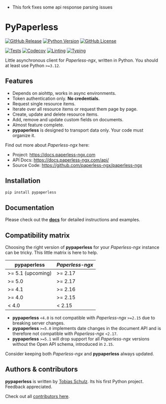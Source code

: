 * This fork fixes some api response parsing issues

# PyPaperless

[![GitHub Release][release-badge]][release-url]
[![Python Version][python-badge]][python-url]
[![GitHub License][license-badge]][license-url]

[![Tests][tests-badge]][tests-url]
[![Codecov][codecov-badge]][codecov-url]
[![Linting][linting-badge]][linting-url]
[![Typing][typing-badge]][typing-url]

Little asynchronous client for *Paperless-ngx*, written in Python. You should at least use Python `>=3.12`.

## Features

- Depends on aiohttp, works in async environments.
- Token authentication only. **No credentials.**
- Request single resource items.
- Iterate over all resource items or request them page by page.
- Create, update and delete resource items.
- Add, remove and update custom fields on documents.
- Almost feature complete.
- **pypaperless** is designed to transport data only. Your code must organize it.

Find out more about *Paperless-ngx* here:

- Project: https://docs.paperless-ngx.com
- API Docs: https://docs.paperless-ngx.com/api/
- Source Code: https://github.com/paperless-ngx/paperless-ngx

## Installation

```bash
pip install pypaperless
```

## Documentation

Please check out the **[docs][docs-url]** for detailed instructions and examples.

## Compatibility matrix

Choosing the right version of **pypaperless** for your *Paperless-ngx* instance can be tricky. This little matrix is here to help.

| **pypaperless**   | *Paperless-ngx* |
| ----------------- | --------------- |
| >= 5.1 (upcoming) | >= 2.17         |
| >= 5.0            | >= 2.17         |
| >= 4.1            | >= 2.16         |
| >= 4.0            | >= 2.15         |
| < 4.0             | < 2.15          |

* **pypaperless** `<4.0` is not compatible with *Paperless-ngx* `>=2.15` due to breaking server changes.
* **pypaperless** `>=5.0` implements date changes in the document API and is therefore not compatible with *Paperless-ngx* `<2.17`.
* **pypaperless** `>=5.1` will drop support for all *Paperless-ngx* versions without the Open API schema, introduced in `2.15`.

Consider keeping both *Paperless-ngx* and **pypaperless** always updated.

## Authors & contributors

**pypaperless** is written by [Tobias Schulz][contributors-tbsch]. Its his first Python project. Feedback appreciated.

Check out all [contributors here][contributors-url].

[codecov-badge]: https://codecov.io/gh/tb1337/paperless-api/graph/badge.svg?token=IMXRBK3HRE
[codecov-url]: https://app.codecov.io/gh/tb1337/paperless-api/tree/main
[contributors-tbsch]: https://tbsch.de
[contributors-url]: https://github.com/tb1337/paperless-api/graphs/contributors
[docs-url]: https://github.com/tb1337/paperless-api/blob/main/docs/
[license-badge]: https://img.shields.io/github/license/tb1337/paperless-api
[license-url]: /LICENSE.md
[python-badge]: https://img.shields.io/pypi/pyversions/pypaperless
[python-url]: https://pypi.org/project/pypaperless/
[tests-badge]: https://github.com/tb1337/paperless-api/actions/workflows/tests.yml/badge.svg
[tests-url]: https://github.com/tb1337/paperless-api/actions
[release-badge]: https://img.shields.io/github/v/release/tb1337/paperless-api
[release-url]: https://github.com/tb1337/paperless-api/releases
[linting-badge]: https://github.com/tb1337/paperless-api/actions/workflows/linting.yml/badge.svg
[linting-url]: https://github.com/tb1337/paperless-api/actions
[typing-badge]: https://github.com/tb1337/paperless-api/actions/workflows/typing.yml/badge.svg
[typing-url]: https://github.com/tb1337/paperless-api/actions
